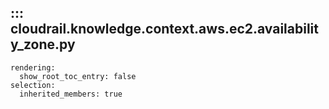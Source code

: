 ## ::: cloudrail.knowledge.context.aws.ec2.availability_zone.py
    rendering:
      show_root_toc_entry: false
    selection:
      inherited_members: true
